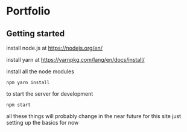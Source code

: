 # Portfolio

## Getting started

install node.js at https://nodejs.org/en/

install yarn at https://yarnpkg.com/lang/en/docs/install/

install all the node modules

```
npm yarn install
```

to start the server for development

```
npm start
```

all these things will probably change in the near future for this site just setting up the basics for now